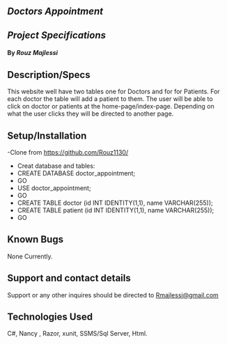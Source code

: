 ## _Doctors Appointment_

## _Project Specifications_

#### By _**Rouz Majlessi**_

## Description/Specs

This website well have two tables one for Doctors and for for Patients. For each doctor the table will add a patient to them. The user will be able to click on doctor or patients at the home-page/index-page. Depending on what the user clicks they will be directed to another page.
## Setup/Installation

-Clone from https://github.com/Rouz1130/

* Creat database and tables:
* CREATE DATABASE doctor_appointment;
* GO
* USE doctor_appointment;
* GO
* CREATE TABLE doctor (id INT IDENTITY(1,1), name VARCHAR(255));
* CREATE TABLE patient (id INT IDENTITY(1,1), name VARCHAR(255));
* GO


## Known Bugs
None Currently.
## Support and contact details
Support or any other inquires should be directed to Rmajlessi@gmail.com

## Technologies Used
C#, Nancy , Razor, xunit, SSMS/Sql Server, Html.
